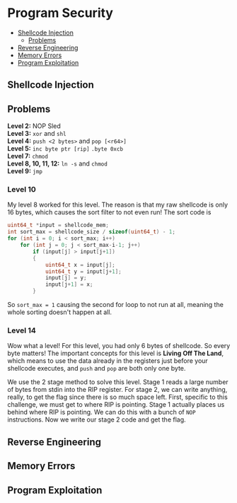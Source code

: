 # Program Security
- [Shellcode Injection](#shellcode-injection)
    - [Problems](#problems)
- [Reverse Engineering](#reverse-engineering)
- [Memory Errors](#memory-errors)
- [Program Exploitation](#program-exploitation)

## Shellcode Injection


## Problems
**Level 2:** NOP Sled \
**Level 3:** `xor` and `shl` \
**Level 4:** `push <2 bytes>` and `pop [<r64>]` \
**Level 5:** `inc byte ptr [rip]` `.byte 0xcb` \
**Level 7:** `chmod` \
**Level 8, 10, 11, 12:** `ln -s` and `chmod` \
**Level 9:** `jmp`

### Level 10 
My level 8 worked for this level. The reason is that my raw shellcode is only 16 bytes, which causes the sort filter to not even run! The sort code is 
```C
uint64_t *input = shellcode_mem;
int sort_max = shellcode_size / sizeof(uint64_t) - 1;
for (int i = 0; i < sort_max; i++)
    for (int j = 0; j < sort_max-i-1; j++)
        if (input[j] > input[j+1])
        {
            uint64_t x = input[j];
            uint64_t y = input[j+1];
            input[j] = y;
            input[j+1] = x;
        }
```
So `sort_max = 1` causing the second for loop to not run at all, meaning the whole sorting doesn't happen at all.

### Level 14

Wow what a level! For this level, you had only 6 bytes of shellcode. So every byte matters! The important concepts for this level is **Living Off The Land**, which means to use the data already in the registers just before your shellcode executes, and `push` and `pop` are both only one byte. 

We use the 2 stage method to solve this level. Stage 1 reads a large number of bytes from stdin into the RIP register. For stage 2, we can write anything, really, to get the flag since there is so much space left. First, specific to this challenge, we must get to where RIP is pointing. Stage 1 actually places us behind where RIP is pointing. We can do this with a bunch of `NOP` instructions. Now we write our stage 2 code and get the flag.

## Reverse Engineering


## Memory Errors


## Program Exploitation
